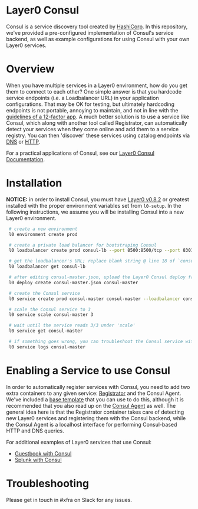 # Layer0 Consul

Consul is a service discovery tool created by [HashiCorp](https://www.consul.io/intro/). In this repository, we've provided a pre-configured implementation of Consul's service backend, as well as example configurations for using Consul with your own Layer0 services. 

# Overview

When you have multiple services in a Layer0 environment, how do you get them to connect to each other? One simple answer is that you hardcode service endpoints (i.e. a Loadbalancer URL) in your application configurations. That may be OK for testing, but ultimately hardcoding endpoints is not portable, annoying to maintain, and not in line with the [guidelines of a 12-factor app](https://12factor.net/). A much better solution is to use a service like Consul, which along with another tool called Registrator, can automatically detect your services when they come online and add them to a service registry. You can then 'discover' these services using catalog endpoints via [DNS](https://www.consul.io/docs/agent/dns.html) or [HTTP](https://www.consul.io/docs/agent/http.html).

For a practical applications of Consul, see our [Layer0 Consul Documentation](http://docs.xfra.ims.io/guides/consul/).

# Installation

**NOTICE:** in order to install Consul, you must have [Layer0 v0.8.2](http://docs.xfra.ims.io/releases/) or greatest installed with the proper environment variables set from `l0-setup`. In the following instructions, we assume you will be installing Consul into a new Layer0 environment.

```bash
 # create a new environment
 l0 environment create prod

 # create a private load balancer for bootstraping Consul
 l0 loadbalancer create prod consul-lb --port 8500:8500/tcp --port 8301:8301/tcp --private --wait

 # get the loadbalancer's URL; replace blank string @ line 18 of `consul-master.json`'s EXTERNAL_URL value
 l0 loadbalancer get consul-lb

 # after editing consul-master.json, upload the Layer0 Consul deploy from this repository
 l0 deploy create consul-master.json consul-master

 # create the Consul service 
 l0 service create prod consul-master consul-master --loadbalancer consul-lb --wait

 # scale the Consul service to 3
 l0 service scale consul-master 3

 # wait until the service reads 3/3 under 'scale'
 l0 service get consul-master

 # if something goes wrong, you can troubleshoot the Consul service with `service logs` 
 l0 service logs consul-master
 ```

# Enabling a Service to use Consul

In order to automatically register services with Consul, you need to add two extra containers to any given service: [Registrator](https://github.com/gliderlabs/registrator) and the Consul Agent. We've included a [base template](example-service.json) that you can use to do this, although it is recommended that you also read up on the [Consul Agent](https://www.consul.io/docs/agent/basics.html) as well. The general idea here is that the Registrator container takes care of detecting new Layer0 services and registering them with the Consul backend, while the Consul Agent is a localhost interface for performing Consul-based HTTP and DNS queries. 

For additional examples of Layer0 services that use Consul:
- [Guestbook with Consul](http://docs.xfra.ims.io/guides/guestbook_consul/)
- [Splunk with Consul](https://gitlab.imshealth.com/tools/ImsHealth.Logging/tree/master/infrastructure/splunk-distributed)

# Troubleshooting

Please get in touch in #xfra on Slack for any issues.
